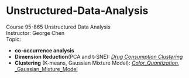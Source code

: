 # Unstructured-Data-Analysis
Course 95-865 Unstructured Data Analysis    
Instructor: George Chen    
Topic:    
*  **co-occurrence analysis**   
*  **Dimension Reduction**(PCA and t-SNE): [_Drug Consumption Clustering_](https://github.com/YaTingChang0620/Unstructured-Data-Analysis/blob/master/Drug%20Consumption.ipynb)
*  **Clustering** (K-means, Gaussian Mixture Model): [_Color_Quantization_](https://github.com/YaTingChang0620/Unstructured-Data-Analysis/blob/master/colorQuantization_kmeans.ipynb), [_Gaussian_Mixture_Model](https://github.com/YaTingChang0620/Unstructured-Data-Analysis/blob/master/Gaussian_Mixture_Model_Ellipsoids.ipynb)
